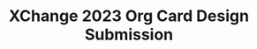 ---
title: XChange 2023 Org Card Design Submission
redirect_to: https://docs.google.com/forms/d/e/1FAIpQLSfLobKVpTsBexldk8AH16gOIf0ah5ZQglMyKYL5CUSufnEkgQ/viewform?usp=sf_link
redirect_from: 
  - /XChangeOrgCardDesign
  - /xchangeorgcarddesign
---